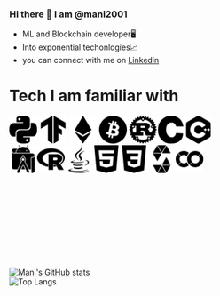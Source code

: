 ### Hi there 👋 I am @mani2001

* ML and Blockchain developer🖥
* Into exponential techonlogies📈
* you can connect with me on [Linkedin](https://www.linkedin.com/in/manikantan2001/)


# Tech I am familiar with
<img src="https://github.com/mani2001/mani2001/blob/main/python.svg" width=50> <img src="https://github.com/mani2001/mani2001/blob/main/tensorflow.svg" width=50> <img src="https://github.com/mani2001/mani2001/blob/main/ethereum.svg" width=50> <img src="https://github.com/mani2001/mani2001/blob/main/bitcoin.svg" width=50> <img src="https://github.com/mani2001/mani2001/blob/main/rust.svg" width=50><img src="https://github.com/mani2001/mani2001/blob/main/c.svg" width=50><img src="https://github.com/mani2001/mani2001/blob/main/cplusplus.svg" width=50>
<br>
<img src="https://github.com/mani2001/mani2001/blob/main/androidstudio.svg" width=50><img src="https://github.com/mani2001/mani2001/blob/main/r.svg" width=50><img src="https://github.com/mani2001/mani2001/blob/main/java.svg" width=50><img src="https://github.com/mani2001/mani2001/blob/main/html5.svg" width=50><img src="https://github.com/mani2001/mani2001/blob/main/css3.svg" width=50><img src="https://github.com/mani2001/mani2001/blob/main/solidity.svg" width=50><img src="https://github.com/mani2001/mani2001/blob/main/googlecolab.svg" width=50>
<br>
<br>
<br>
<br>
<br>
<br>
<br>
<br>
<br>
<br>







[![Mani's GitHub stats](https://github-readme-stats.vercel.app/api?username=mani2001&show_icons=true&theme=merko&hide=stars)](https://github.com/mani2001/github-readme-stats)
<br>![Top Langs](https://github-readme-stats.vercel.app/api/top-langs/?username=mani2001&theme=merko)
